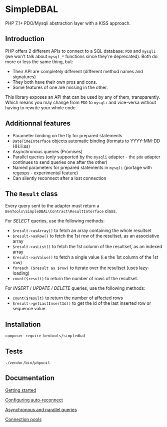 # SimpleDBAL
PHP 7.1+ PDO/Mysqli abstraction layer with a KISS approach.

Introduction
------------
PHP offers 2 different APIs to connect to a SQL database: `PDO` and `mysqli` (we won't talk about `mysql_*` functions since they're deprecated). Both do more or less the same thing, but:

* Their API are completely different (different method names and signatures)
* They both have their own pros and cons.
* Some features of one are missing in the other.

This library exposes an API that can be used by any of them, transparently. Which means you may change from `PDO` to `mysqli` and vice-versa without having to rewrite your whole code.

Additionnal features
--------------------
* Parameter binding on the fly for prepared statements
* `DateTimeInterface` objects automatic binding (formats to YYYY-MM-DD HH:ii:ss)
* Asynchronous queries (Promises)
* Parallel queries (only supported by the `mysqli` adapter - the `pdo` adapter continues to send queries one after the other)
* Named parameters for prepared statements in `mysqli` (portage with regexps - experimental feature)
* Can silently reconnect after a lost connection

The `Result` class
------------------
Every query sent to the adapter must return a `BenTools\SimpleDBAL\Contract\ResultInterface` class.

For _SELECT_ queries, use the following methods:
* `$result->asArray()` to fetch an array containing the whole resultset
* `$result->asRow()` to fetch the 1st row of the resultset, as an associative array
* `$result->asList()` to fetch the 1st column of the resultset, as an indexed array
* `$result->asValue()` to fetch a single value (i.e the 1st column of the 1st row)
* `foreach ($result as $row)` to iterate over the resultset (uses lazy-loading)
* `count($result)` to return the number of rows of the resultset.

For _INSERT_ / _UPDATE_ / _DELETE_ queries, use the following methods:
* `count($result)` to return the number of affected rows
* `$result->getLastInsertId()` to get the id of the last inserted row or sequence value.

Installation
------------
```
composer require bentools/simpledbal
```

Tests
-----
```
./vendor/bin/phpunit
```

Documentation
-----

[Getting started](doc/GettingStarted.md)

[Configuring auto-reconnect](doc/Configuration.md)

[Asynchronous and parallel queries](doc/AsynchronousQueries.md)

[Connection pools](doc/ConnectionPools.md)
